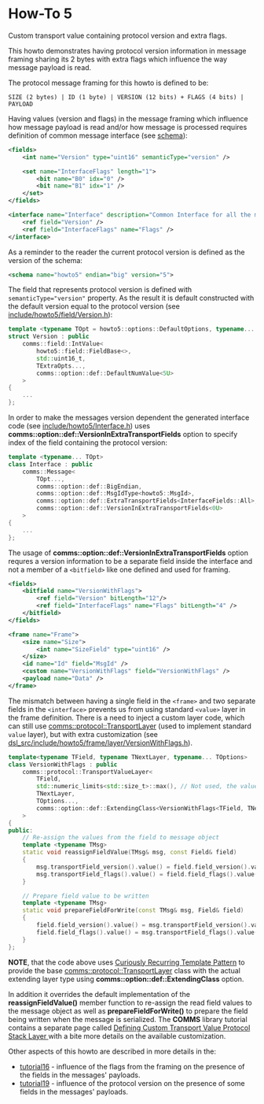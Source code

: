 # How-To 5
Custom transport value containing protocol version and extra flags.

This howto demonstrates having protocol version information in message framing sharing 
its 2 bytes with extra flags which influence the way message payload is read. 

The protocol message framing for this howto is defined to be:
```
SIZE (2 bytes) | ID (1 byte) | VERSION (12 bits) + FLAGS (4 bits) | PAYLOAD
```

Having values (version and flags) in the message framing which influence how 
message payload is read and/or how message is processed requires definition of common message interface (see [schema](dsl/schema.xml)):
```xml
<fields>
    <int name="Version" type="uint16" semanticType="version" />

    <set name="InterfaceFlags" length="1">
        <bit name="B0" idx="0" />
        <bit name="B1" idx="1" />
    </set>        
</fields>

<interface name="Interface" description="Common Interface for all the messages.">
    <ref field="Version" />
    <ref field="InterfaceFlags" name="Flags" />
</interface>    
```
As a reminder to the reader the current protocol version is defined as the version of the
schema:
```xml
<schema name="howto5" endian="big" version="5">
```
The field that represents protocol version is defined with `semanticType="version"`
property. As the result it is default constructed with the default version
equal to the protocol version (see [include/howto5/field/Version.h](include/howto5/field/Version.h)):
```cpp
template <typename TOpt = howto5::options::DefaultOptions, typename... TExtraOpts>
struct Version : public
    comms::field::IntValue<
        howto5::field::FieldBase<>,
        std::uint16_t,
        TExtraOpts...,
        comms::option::def::DefaultNumValue<5U>
    >
{
    ...
};
```
In order to make the messages version dependent the generated interface code 
(see [include/howto5/Interface.h](include/howto5/Interface.h)) uses
**comms::option::def::VersionInExtraTransportFields** option to specify index 
of the field containing the protocol version:
```cpp
template <typename... TOpt>
class Interface : public
    comms::Message<
        TOpt...,
        comms::option::def::BigEndian,
        comms::option::def::MsgIdType<howto5::MsgId>,
        comms::option::def::ExtraTransportFields<InterfaceFields::All>,
        comms::option::def::VersionInExtraTransportFields<0U>
    >
{
    ...
};
```
The usage of **comms::option::def::VersionInExtraTransportFields** option requres
a version information to be a separate field inside the interface and not a member
of a `<bitfield>` like one defined and used for framing.
```xml
<fields>
    <bitfield name="VersionWithFlags">
        <ref field="Version" bitLength="12"/>
        <ref field="InterfaceFlags" name="Flags" bitLength="4" />
    </bitfield>  
</fields>

<frame name="Frame">
    <size name="Size">
        <int name="SizeField" type="uint16" />
    </size>
    <id name="Id" field="MsgId" />
    <custom name="VersionWithFlags" field="VersionWithFlags" />
    <payload name="Data" />
</frame>
```
The mismatch between having a single field in the `<frame>` and two separate
fields in the `<interface>` prevents us from using standard `<value>`
layer in the frame definition. There is a need to inject a custom
layer code, which can still use 
[comms::protocol::TransportLayer](https://commschamp.github.io/comms_doc/classcomms_1_1protocol_1_1TransportValueLayer.html) (used to implement
standard `value` layer), but with extra customization (see
[dsl_src/include/howto5/frame/layer/VersionWithFlags.h](dsl_src/include/howto5/frame/layer/VersionWithFlags.h)).
```cpp
template<typename TField, typename TNextLayer, typename... TOptions>
class VersionWithFlags : public
    comms::protocol::TransportValueLayer<
        TField,
        std::numeric_limits<std::size_t>::max(), // Not used, the value doesn't matter
        TNextLayer,
        TOptions...,
        comms::option::def::ExtendingClass<VersionWithFlags<TField, TNextLayer, TOptions...> >
    >
{
public:     
    // Re-assign the values from the field to message object
    template <typename TMsg>
    static void reassignFieldValue(TMsg& msg, const Field& field)
    {
        msg.transportField_version().value() = field.field_version().value();
        msg.transportField_flags().value() = field.field_flags().value();
    }  

    // Prepare field value to be written
    template <typename TMsg>
    static void prepareFieldForWrite(const TMsg& msg, Field& field)
    {
        field.field_version().value() = msg.transportField_version().value();
        field.field_flags().value() = msg.transportField_flags().value();
    }      
};
```
**NOTE**, that the code above uses 
[Curiously Recurring Template Pattern](https://en.wikipedia.org/wiki/Curiously_recurring_template_pattern) 
to provide the base
[comms::protocol::TransportLayer](https://commschamp.github.io/comms_doc/classcomms_1_1protocol_1_1TransportValueLayer.html) class with the 
actual extending layer type using **comms::option::def::ExtendingClass** option.

In addition it overrides the default implementation of the **reassignFieldValue()**
member function to re-assign the read field values to the message object as
well as **prepareFieldForWrite()** to prepare the field being written when
the message is serialized. The **COMMS** library tutorial contains a separate page
called [Defining Custom Transport Value Protocol Stack Layer ](https://commschamp.github.io/comms_doc/page_custom_transport_value_layer.html)
with a bite more details on the available customization.

Other aspects of this howto are described in more details in the:

- [tutorial16](../../tutorials/tutorial16) - influence of the flags from the framing on the
presence of the fields in the messages' payloads.
- [tutorial19](../../tutorials/tutorial19) - influence of the protocol version on the
presence of some fields in the messages' payloads.


